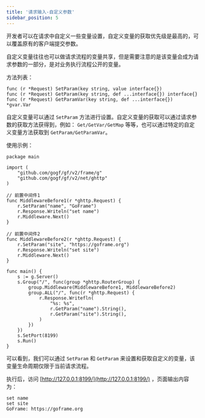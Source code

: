 ```yaml
---
title: '请求输入-自定义参数'
sidebar_position: 5
---
```


开发者可以在请求中自定义一些变量设置，自定义变量的获取优先级是最高的，可以覆盖原有的客户端提交参数。

自定义变量往往也可以做请求流程的变量共享，但是需要注意的是该变量会成为请求参数的一部分，是对业务执行流程公开的变量。

方法列表：

```
func (r *Request) SetParam(key string, value interface{})
func (r *Request) GetParam(key string, def ...interface{}) interface{}
func (r *Request) GetParamVar(key string, def ...interface{}) *gvar.Var
```

自定义变量可以通过 `SetParam` 方法进行设置。自定义变量的获取可以通过请求参数的获取方法获得到，例如： `Get/GetVar/GetMap` 等等，也可以通过特定的自定义变量方法获取到 `GetParam/GetParamVar`。

使用示例：

```
package main

import (
	"github.com/gogf/gf/v2/frame/g"
	"github.com/gogf/gf/v2/net/ghttp"
)

// 前置中间件1
func MiddlewareBefore1(r *ghttp.Request) {
	r.SetParam("name", "GoFrame")
	r.Response.Writeln("set name")
	r.Middleware.Next()
}

// 前置中间件2
func MiddlewareBefore2(r *ghttp.Request) {
	r.SetParam("site", "https://goframe.org")
	r.Response.Writeln("set site")
	r.Middleware.Next()
}

func main() {
	s := g.Server()
	s.Group("/", func(group *ghttp.RouterGroup) {
		group.Middleware(MiddlewareBefore1, MiddlewareBefore2)
		group.ALL("/", func(r *ghttp.Request) {
			r.Response.Writefln(
				"%s: %s",
				r.GetParam("name").String(),
				r.GetParam("site").String(),
			)
		})
	})
	s.SetPort(8199)
	s.Run()
}
```

可以看到，我们可以通过 `SetParam` 和 `GetParam` 来设置和获取自定义的变量，该变量生命周期仅限于当前请求流程。

执行后，访问 [http://127.0.0.1:8199/](http://127.0.0.1:8199/) ，页面输出内容为：

```
set name
set site
GoFrame: https://goframe.org
```